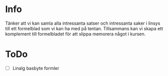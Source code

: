# Info
Tänker att vi kan samla alla intressanta satser och intressanta saker i linsys till ett formelblad som vi kan ha med på tentan. Tillsammans kan vi skapa ett komplement till formelbladet för att 
slippa memorera något i kursen.

# ToDo
- [ ] Linalg basbyte formler
